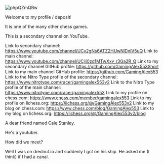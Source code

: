 ![phpQZmQBw](https://user-images.githubusercontent.com/108351366/176209240-59418498-cc34-4690-a08b-4ed4934bb3db.jpeg)


Welcome to my profile / deposit!


It is one of the many other chess games.


This is a secondary channel on YouTube.


Link to secondary channel: https://www.youtube.com/channel/UCv2gNs6ATZ2HUwNlDnlV5uQ
Link to main channel: https://www.youtube.com/channel/UCjii0zd1MTwXxv_r3Ga2R_Q
Link to my secondary channel GitHub profile: https://github.com/GamingAlex553Short
Link to my main channel GitHub profile: https://github.com/GamingAlex553
Link to the Nitro Type profile of the secondary channel: https://www.nitrotype.com/racer/gamingalex553v2
Link to the Nitro Type profile of the main channel: https://www.nitrotype.com/racer/gamingalex553
Link to my profile on chess.com: https://www.chess.com/member/gamingalex553
Link to my profile on lichess.org: https://lichess.org/@/GamingAlex553v2
Link to my blog on chess.com: https://www.chess.com/blog/GamingAlex553
Link to my blog on lichess.org: https://lichess.org/@/GamingAlex553v2/blog


A dear friend named Cale Stanley.

He's a youtuber.

How did we meet?

Well I was on drednot.io and suddenly I got on his ship.
He asked me (I think) if I had a canal.
